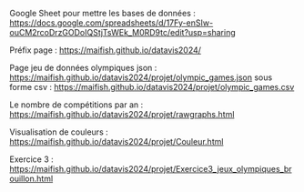 Google Sheet pour mettre les bases de données : https://docs.google.com/spreadsheets/d/17Fy-enSIw-ouCM2rcoDrzGODoIQStjTsWEk_M0RD9tc/edit?usp=sharing

Préfix page : https://maifish.github.io/datavis2024/

Page jeu de données olympiques json : https://maifish.github.io/datavis2024/projet/olympic_games.json
sous forme csv : https://maifish.github.io/datavis2024/projet/olympic_games.csv

Le nombre de compétitions par an : https://maifish.github.io/datavis2024/projet/rawgraphs.html

Visualisation de couleurs : https://maifish.github.io/datavis2024/projet/Couleur.html

Exercice 3 : https://maifish.github.io/datavis2024/projet/Exercice3_jeux_olympiques_brouillon.html
